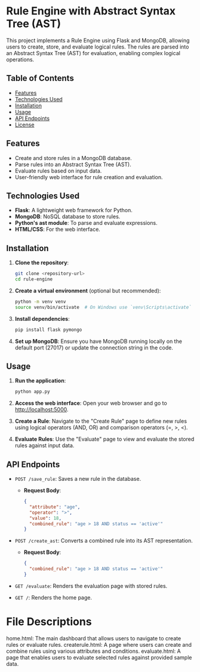# Rule Engine with Abstract Syntax Tree (AST)

This project implements a Rule Engine using Flask and MongoDB, allowing users to create, store, and evaluate logical rules. The rules are parsed into an Abstract Syntax Tree (AST) for evaluation, enabling complex logical operations.

## Table of Contents

- [Features](#features)
- [Technologies Used](#technologies-used)
- [Installation](#installation)
- [Usage](#usage)
- [API Endpoints](#api-endpoints)
- [License](#license)

## Features

- Create and store rules in a MongoDB database.
- Parse rules into an Abstract Syntax Tree (AST).
- Evaluate rules based on input data.
- User-friendly web interface for rule creation and evaluation.

## Technologies Used

- **Flask**: A lightweight web framework for Python.
- **MongoDB**: NoSQL database to store rules.
- **Python's ast module**: To parse and evaluate expressions.
- **HTML/CSS**: For the web interface.

## Installation

1. **Clone the repository**:
    ```bash
    git clone <repository-url>
    cd rule-engine
    ```

2. **Create a virtual environment** (optional but recommended):
    ```bash
    python -m venv venv
    source venv/bin/activate  # On Windows use `venv\Scripts\activate`
    ```

3. **Install dependencies**:
    ```bash
    pip install flask pymongo
    ```

4. **Set up MongoDB**:
   Ensure you have MongoDB running locally on the default port (27017) or update the connection string in the code.

## Usage

1. **Run the application**:
    ```bash
    python app.py
    ```

2. **Access the web interface**:
   Open your web browser and go to [http://localhost:5000](http://localhost:5000).

3. **Create a Rule**:
   Navigate to the "Create Rule" page to define new rules using logical operators (AND, OR) and comparison operators (=, >, <).

4. **Evaluate Rules**:
   Use the "Evaluate" page to view and evaluate the stored rules against input data.

## API Endpoints

- `POST /save_rule`: Saves a new rule in the database.
  - **Request Body**: 
    ```json
    {
      "attribute": "age",
      "operator": ">",
      "value": 18,
      "combined_rule": "age > 18 AND status == 'active'"
    }
    ```

- `POST /create_ast`: Converts a combined rule into its AST representation.
  - **Request Body**: 
    ```json
    {
      "combined_rule": "age > 18 AND status == 'active'"
    }
    ```

- `GET /evaluate`: Renders the evaluation page with stored rules.

- `GET /`: Renders the home page.

# File Descriptions
home.html: The main dashboard that allows users to navigate to create rules or evaluate rules.
createrule.html: A page where users can create and combine rules using various attributes and conditions.
evaluate.html: A page that enables users to evaluate selected rules against provided sample data.
